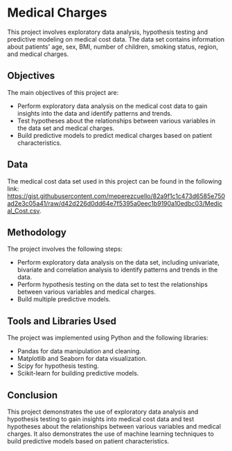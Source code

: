 # Medical Charges
This project involves exploratory data analysis, hypothesis testing and predictive modeling on medical cost data. The data set contains information about patients' age, sex, BMI, number of children, smoking status, region, and medical charges.

## Objectives
The main objectives of this project are:
<ul>
  <li>Perform exploratory data analysis on the medical cost data to gain insights into the data and identify patterns and trends.</li>
  <li>Test hypotheses about the relationships between various variables in the data set and medical charges.</li>
  <li>Build predictive models to predict medical charges based on patient characteristics.</li>
</ul>

## Data
The medical cost data set used in this project can be found in the following link:
https://gist.githubusercontent.com/meperezcuello/82a9f1c1c473d6585e750ad2e3c05a41/raw/d42d226d0dd64e7f5395a0eec1b9190a10edbc03/Medical_Cost.csv.

## Methodology
The project involves the following steps:
<ul>
  <li>Perform exploratory data analysis on the data set, including univariate, bivariate and correlation analysis to identify patterns and trends in the data.</li>
  <li>Perform hypothesis testing on the data set to test the relationships between various variables and medical charges.</li>
  <li>Build multiple predictive models. </li>
</ul>

## Tools and Libraries Used
The project was implemented using Python and the following libraries:
<ul>
  <li>Pandas for data manipulation and cleaning.</li>
  <li>Matplotlib and Seaborn for data visualization.</li>
  <li>Scipy for hypothesis testing.</li>
  <li>Scikit-learn for building predictive models.</li>
</ul>

## Conclusion
This project demonstrates the use of exploratory data analysis and hypothesis testing to gain insights into medical cost data and test hypotheses about the relationships between various variables and medical charges. It also demonstrates the use of machine learning techniques to build predictive models based on patient characteristics.
